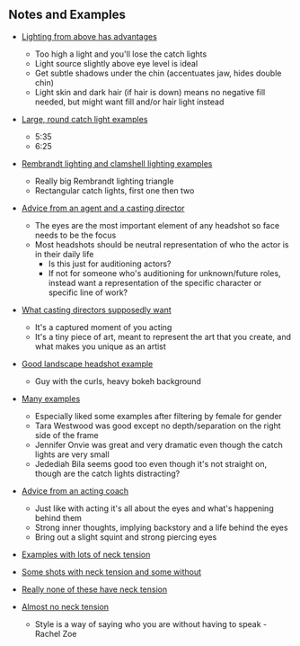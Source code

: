 
## Notes and Examples
- [Lighting from above has advantages](https://digital-photography-school.com/3-lighting-setups-headshots/)
    - Too high a light and you'll lose the catch lights
    - Light source slightly above eye level is ideal
    - Get subtle shadows under the chin (accentuates jaw, hides double chin)
    - Light skin and dark hair (if hair is down) means no negative fill needed, but might want fill and/or hair light instead

- [Large, round catch light examples](http://www.ulearnphotography.com/studio-lighting/how-to-shoot-actor-headshot-model-portraits/)
    - 5:35
    - 6:25

- [Rembrandt lighting and clamshell lighting examples](https://www.amateurphotographer.co.uk/technique/expert_advice/how-to-take-better-headshots-lighting-132728)
    - Really big Rembrandt lighting triangle
    - Rectangular catch lights, first one then two

- [Advice from an agent and a casting director](https://www.stewartwhitley.com/news-blog/http/wwwbackstagecom/interview/8-tips-better-headshots-agent-and-cd/utmcampaigneditorial20postsutmcontent18553891utmmediumsocialutmsourcetwitter)
    - The eyes are the most important element of any headshot so face needs to be the focus
    - Most headshots should be neutral representation of who the actor is in their daily life
        - Is this just for auditioning actors?
        - If not for someone who's auditioning for unknown/future roles, instead want a representation of the specific character or specific line of work?

- [What casting directors supposedly want](https://www.nycastings.com/headshot-fixes-every-casting-director-wishes-you-would-do/)
    - It's a captured moment of you acting
    - It's a tiny piece of art, meant to represent the art that you create, and what makes you unique as an artist

- [Good landscape headshot example](https://actinginlondon.co.uk/acting-headshots-guide/)
    - Guy with the curls, heavy bokeh background

- [Many examples](https://www.jordanmatter.com/photography/head-shots/actor-headshots)
    - Especially liked some examples after filtering by female for gender
    - Tara Westwood was good except no depth/separation on the right side of the frame
    - Jennifer Onvie was great and very dramatic even though the catch lights are very small
    - Jedediah Bila seems good too even though it's not straight on, though are the catch lights distracting?

- [Advice from an acting coach](https://www.backstage.com/magazine/article/tips-better-headshot-11730/)
    - Just like with acting it's all about the eyes and what's happening behind them
    - Strong inner thoughts, implying backstory and a life behind the eyes
    - Bring out a slight squint and strong piercing eyes

- [Examples with lots of neck tension](https://www.linkedin.com/pulse/20141013143030-11257534-how-to-look-your-best-for-a-headshot/?articleId=8449492689580492922)

- [Some shots with neck tension and some without](https://www.binksheadshots.com/blog-headshot-tips-and-tricks/2020/3/17/top-5-clothing-options-for-women-to-bring-to-a-headshot-session-kt8z8)

- [Really none of these have neck tension](https://www.maddiepeschong.com/headshot-tips/)

- [Almost no neck tension](https://onlineprofilepros.com/say-cheese-here-are-7-factors-that-go-into-the-perfect-headshot/)
    - Style is a way of saying who you are without having to speak - Rachel Zoe

